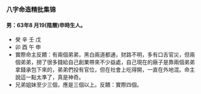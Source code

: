 ### 八字命造精批集锦

#### 男：63年8 月19(陰曆)申時生人。
- 癸 辛 壬 戊
- 卯 酉 午 申
-  實際命主反饋：有兩個弟弟，黑白兩道都通，财路不明，多有口舌官災，但兩個弟弟，撈了很多錢給自己創業帶來不少益處，自己現在的廠子是靠兩個弟弟拿錢承包下來的，弟弟們投有官位，但在社會上吃得開，一直在外地混。命主說這一點太準了，真是神奇。
- 兄弟姐妹至少三個，應是三個以上。反饋：實際四個。
